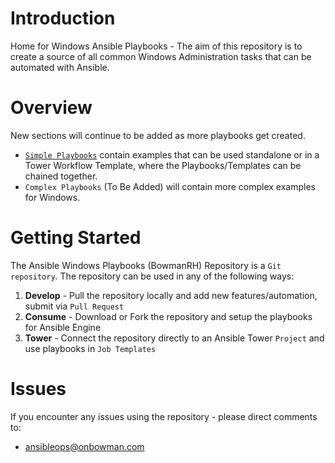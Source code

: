# Introduction 
Home for Windows Ansible Playbooks - The aim of this repository is to create a source of all common Windows Administration tasks that can be automated with Ansible.

# Overview
New sections will continue to be added as more playbooks get created.
- [`Simple Playbooks`](https://github.com/JRBowman/ansible-winset/tree/master/simple) contain examples that can be used standalone or in a Tower Workflow Template, where the Playbooks/Templates can be chained together.
- `Complex Playbooks` (To Be Added) will contain more complex examples for Windows.

# Getting Started
The Ansible Windows Playbooks (BowmanRH) Repository is a `Git repository`. The repository can be used in any of the following ways:
1.	**Develop** - Pull the repository locally and add new features/automation, submit via `Pull Request`
2.	**Consume** - Download or Fork the repository and setup the playbooks for Ansible Engine
3.  **Tower** - Connect the repository directly to an Ansible Tower `Project` and use playbooks in `Job Templates`

# Issues
If you encounter any issues using the repository - please direct comments to:
- ansibleops@onbowman.com
